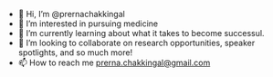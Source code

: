 - 👋 Hi, I’m @prernachakkingal
- 👀 I’m interested in pursuing medicine
- 🌱 I’m currently learning about what it takes to become successul.
- 💞️ I’m looking to collaborate on research opportunities, speaker spotlights, and so much more!
- 📫 How to reach me prerna.chakkingal@gmail.com

<!---
prernachakkingal/prernachakkingal is a ✨ special ✨ repository because its `README.md` (this file) appears on your GitHub profile.
You can click the Preview link to take a look at your changes.
--->

